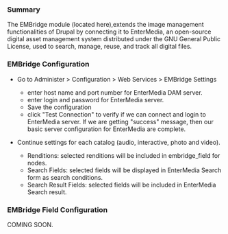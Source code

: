 ### Summary

The EMBridge module (located here),extends the image management functionalities
of Drupal by connecting it to EnterMedia, an open-source digital asset management
system distributed under the GNU General Public License, used to search, manage, 
reuse, and track all digital files.

### EMBridge Configuration

* Go to Administer > Configuration > Web Services > EMBridge Settings

  - enter host name and port number for EnterMedia DAM server.
  - enter login and password for EnterMedia server.
  - Save the configuration
  - click "Test Connection" to verify if we can connect and login to EnterMedia  server. If we are getting "success" message, then our basic server configuration for EnterMedia are complete.
  
* Continue settings for each catalog (audio, interactive, photo and video).
  - Renditions: selected renditions will be included in embridge_field
  for nodes.
  - Search Fields: selected fields will be displayed in EnterMedia Search form
  as search conditions.
  - Search Result Fields: selected fields will be included in EnterMedia Search
  result.

### EMBridge Field Configuration

COMING SOON.